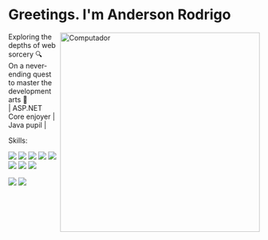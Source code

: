 <h1>Greetings. I'm Anderson Rodrigo</h1>
<img src="https://raw.githubusercontent.com/MicaelliMedeiros/micaellimedeiros/master/image/computer-illustration.png" min-width="400px" max-width="400px" width="400px" align="right" alt="Computador">
<p align="left"> 
 Exploring the depths of web sorcery  🔍 <br> On a never-ending quest to master the development arts 🚀 <br> | ASP.NET Core enjoyer | Java pupil |
  
</p>

<p align="left">
  Skills: <p align="left">
    
  <a href="#" alt="AspNetCore">
  <img src="https://img.shields.io/badge/C%23-239120?style=for-the-badge&logo=c-sharp&logoColor=white" /></a>

  <a href="#" alt=".NET">
  <img src="https://img.shields.io/badge/.NET-5C2D91?style=for-the-badge&logo=.net&logoColor=white"/></a> 

  <a href="#" alt="Blazor">
  <img src="https://img.shields.io/badge/blazor-%235C2D91.svg?style=for-the-badge&logo=blazor&logoColor=white"/></a>

  <a href="#" alt="Javascript">
  <img src="https://img.shields.io/badge/JavaScript-F7DF1E?style=for-the-badge&logo=javascript&logoColor=black" /></a>
  
  <a href="#" alt="Javascript">
  <img src="https://img.shields.io/badge/java-%23ED8B00.svg?style=for-the-badge&logo=openjdk&logoColor=white" /></a>

  <a href="#" alt="HTML5">
  <img src="https://img.shields.io/badge/HTML5-E34F26?style=for-the-badge&logo=html5&logoColor=white"/></a>

  <a href="#" alt="CSS3">
  <img src="https://img.shields.io/badge/CSS3-1572B6?style=for-the-badge&logo=css3&logoColor=white"/></a>  
  
  <a href="#" alt="Boostrap">
  <img src="https://img.shields.io/badge/Bootstrap-563D7C?style=for-the-badge&logo=bootstrap&logoColor=white"/></a>
     
</p>

</p>

<p>
  <a href="https://www.linkedin.com/in/anderson-melo-3aaa94198/" alt="LinkedIn">
  <img src="https://img.shields.io/badge/linkedin-%230077B5.svg?style=for-the-badge&logo=linkedin&logoColor=white"/></a>
  
  <a href="mailto:andersonrodrigoam@gmail.com" alt="LinkedIn">
  <img src="https://img.shields.io/badge/Gmail-D14836?style=for-the-badge&logo=gmail&logoColor=white"/></a>
</p>

